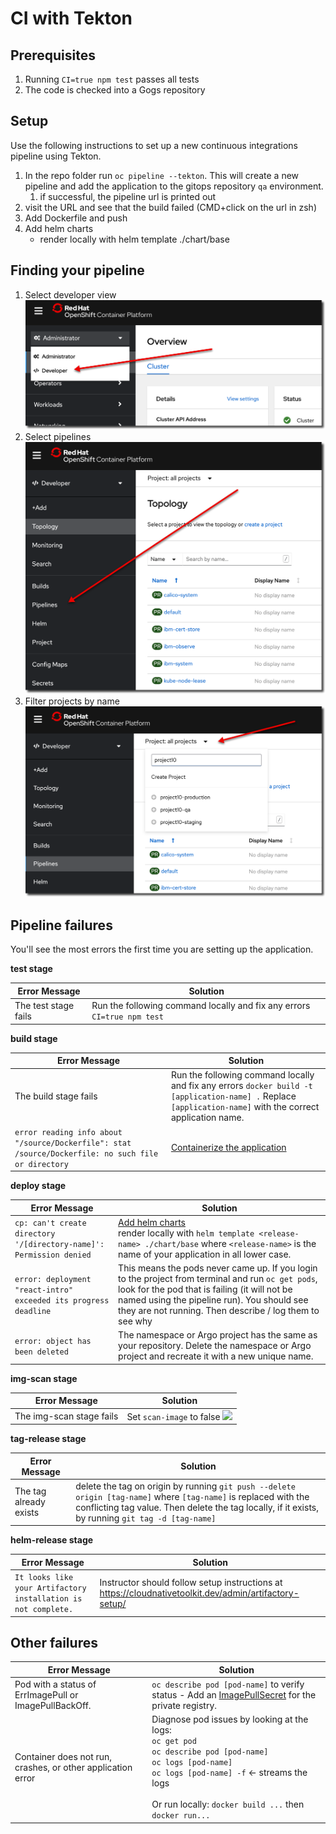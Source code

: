 # CI with Tekton

## Prerequisites

1. Running `CI=true npm test` passes all tests
1. The code is checked into a Gogs repository

## Setup

Use the following instructions to set up a new continuous integrations pipeline using Tekton.

1. In the repo folder run `oc pipeline --tekton`. This will create a new pipeline and add the application to the gitops repository `qa` environment.
	1. if successful, the pipeline url is printed out 
1. visit the URL and see that the build failed (CMD+click on the url in zsh)
1. Add Dockerfile and push
1. Add helm charts
	- render locally with helm template <release-name> ./chart/base

## Finding your pipeline

1. Select developer view
	![](./developer-view.png)
1. Select pipelines
   ![](./developer-pipelines.png)
1. Filter projects by name
   ![](./developer-projects.png)

## Pipeline failures

You'll see the most errors the first time you are setting up the application.

**test stage**

| Error Message        | Solution                                                                |
| -------------------- | ----------------------------------------------------------------------- |
| The test stage fails | Run the following command locally and fix any errors `CI=true npm test` |

**build stage**

| Error Message                                                                                       | Solution                                                                                                                                                    |
| --------------------------------------------------------------------------------------------------- | ----------------------------------------------------------------------------------------------------------------------------------------------------------- |
| The build stage fails                                                                               | Run the following command locally and fix any errors `docker build -t [application-name] .` Replace `[application-name]` with the correct application name. |
| `error reading info about "/source/Dockerfile": stat /source/Dockerfile: no such file or directory` | [Containerize the application](../react/docker.md)                                                                                                          |

**deploy stage**

| Error Message                                                       | Solution                                                                                                                                                                                                                                                     |
| ------------------------------------------------------------------- | ------------------------------------------------------------------------------------------------------------------------------------------------------------------------------------------------------------------------------------------------------------ |
| `cp: can't create directory '/[directory-name]': Permission denied` | [Add helm charts](../helm) <br> render locally with `helm template <release-name> ./chart/base` where `<release-name>` is the name of your application in all lower case.                                                                                                                                                                                                                                   |
| `error: deployment "react-intro" exceeded its progress deadline`    | This means the pods never came up. If you login to the project from terminal and run `oc get pods`, look for the pod that is failing (it will not be named using the pipeline run). You should see they are not running. Then describe / log them to see why |
| `error: object has been deleted` | The namespace or Argo project has the same as your repository. Delete the namespace or Argo project and recreate it with a new unique name. |

**img-scan stage**

| Error Message            | Solution                                              |
| ------------------------ | ----------------------------------------------------- |
| The img-scan stage fails | Set `scan-image` to false ![](./img-scan-disable.png) |

**tag-release stage**

| Error Message          | Solution                                                                                                                                                                                                               |
| ---------------------- | ---------------------------------------------------------------------------------------------------------------------------------------------------------------------------------------------------------------------- |
| The tag already exists | delete the tag on origin by running `git push --delete origin [tag-name]` where `[tag-name]` is replaced with the conflicting tag value. Then delete the tag locally, if it exists, by running `git tag -d [tag-name]` |

**helm-release stage**

| Error Message                                                  | Solution                                                                                                 |
| -------------------------------------------------------------- | -------------------------------------------------------------------------------------------------------- |
| `It looks like your Artifactory installation is not complete.` | Instructor should follow setup instructions at <https://cloudnativetoolkit.dev/admin/artifactory-setup/> |

## Other failures

| Error Message                                               | Solution                                                                                                                                                                                                                                 |
| ----------------------------------------------------------- | ---------------------------------------------------------------------------------------------------------------------------------------------------------------------------------------------------------------------------------------- |
| Pod with a status of ErrImagePull or ImagePullBackOff.      | `oc describe pod [pod-name]` to verify status - Add an [ImagePullSecret](https://kubernetes.io/docs/tasks/configure-pod-container/pull-image-private-registry/) for the private registry.                                                |
| Container does not run, crashes, or other application error | Diagnose pod issues by looking at the logs: <br> `oc get pod`<br> `oc describe pod [pod-name]`<br> `oc logs [pod-name]`<br> `oc logs [pod-name] -f` <- streams the logs<br> <br> Or run locally: `docker build ...` then `docker run...` |
